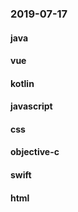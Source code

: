 ### 2019-07-17

#### java

#### vue

#### kotlin

#### javascript

#### css

#### objective-c

#### swift

#### html
